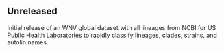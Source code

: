 
## Unreleased
Initial release of an WNV global dataset with all lineages from NCBI for US Public Health Laboratories to rapidly classify lineages, clades, strains, and autolin names.
